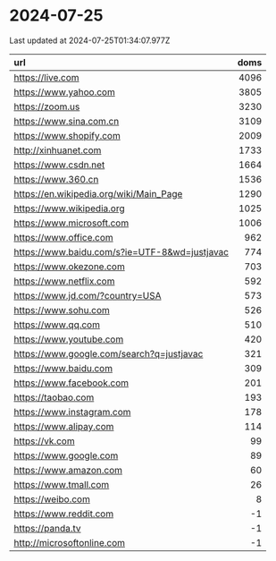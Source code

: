 # 2024-07-25

<!-- BEGIN -->
Last updated at 2024-07-25T01:34:07.977Z

url | doms
:- | -:
https://live.com | 4096
https://www.yahoo.com | 3805
https://zoom.us | 3230
https://www.sina.com.cn | 3109
https://www.shopify.com | 2009
http://xinhuanet.com | 1733
https://www.csdn.net | 1664
https://www.360.cn | 1536
https://en.wikipedia.org/wiki/Main_Page | 1290
https://www.wikipedia.org | 1025
https://www.microsoft.com | 1006
https://www.office.com | 962
https://www.baidu.com/s?ie=UTF-8&wd=justjavac | 774
https://www.okezone.com | 703
https://www.netflix.com | 592
https://www.jd.com/?country=USA | 573
https://www.sohu.com | 526
https://www.qq.com | 510
https://www.youtube.com | 420
https://www.google.com/search?q=justjavac | 321
https://www.baidu.com | 309
https://www.facebook.com | 201
https://taobao.com | 193
https://www.instagram.com | 178
https://www.alipay.com | 114
https://vk.com | 99
https://www.google.com | 89
https://www.amazon.com | 60
https://www.tmall.com | 26
https://weibo.com | 8
https://www.reddit.com | -1
https://panda.tv | -1
http://microsoftonline.com | -1
<!-- END -->
